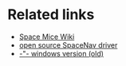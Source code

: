 # Related links

- [Space Mice Wiki](http://spacemice.org/index.php/Main_Page)
- [open source SpaceNav driver](https://spacenav.sourceforge.net/)
- [-"- windows version (old)](https://spacenav.sourceforge.net/spnav-win32.html)